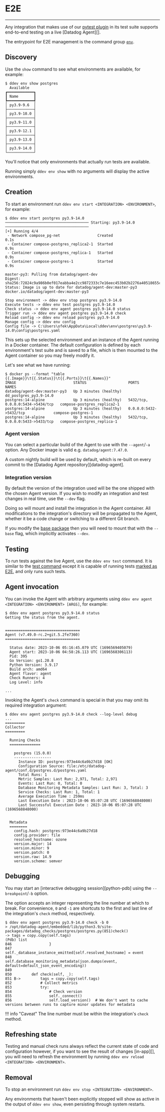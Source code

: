 # E2E

-----

Any integration that makes use of our [pytest plugin](ddev/plugins.md#pytest) in its test suite supports
end-to-end testing on a live [Datadog Agent][].

The entrypoint for E2E management is the command group [`env`](ddev/cli.md#ddev-env).

## Discovery

Use the `show` command to see what environments are available, for example:

```
$ ddev env show postgres
  Available
┏━━━━━━━━━━━━┓
┃ Name       ┃
┡━━━━━━━━━━━━┩
│ py3.9-9.6  │
├────────────┤
│ py3.9-10.0 │
├────────────┤
│ py3.9-11.0 │
├────────────┤
│ py3.9-12.1 │
├────────────┤
│ py3.9-13.0 │
├────────────┤
│ py3.9-14.0 │
└────────────┘
```

You'll notice that only environments that actually run tests are available.

Running simply `ddev env show` with no arguments will display the active environments.

## Creation

To start an environment run `ddev env start <INTEGRATION> <ENVIRONMENT>`, for example:

```
$ ddev env start postgres py3.9-14.0
────────────────────────────────────── Starting: py3.9-14.0 ──────────────────────────────────────
[+] Running 4/4
 - Network compose_pg-net                 Created                                            0.1s
 - Container compose-postgres_replica2-1  Started                                            0.9s
 - Container compose-postgres_replica-1   Started                                            0.9s
 - Container compose-postgres-1           Started                                            0.9s

master-py3: Pulling from datadog/agent-dev
Digest: sha256:72824c9a986b0ef017eabba4e2cc9872333c7e16eec453b02b2276a40518655c
Status: Image is up to date for datadog/agent-dev:master-py3
docker.io/datadog/agent-dev:master-py3

Stop environment -> ddev env stop postgres py3.9-14.0
Execute tests -> ddev env test postgres py3.9-14.0
Check status -> ddev env agent postgres py3.9-14.0 status
Trigger run -> ddev env agent postgres py3.9-14.0 check
Reload config -> ddev env reload postgres py3.9-14.0
Manage config -> ddev env config
Config file -> C:\Users\ofek\AppData\Local\ddev\env\postgres\py3.9-14.0\config\postgres.yaml
```

This sets up the selected environment and an instance of the Agent running in a Docker container. The default
configuration is defined by each environment's test suite and is saved to a file, which is then mounted to the
Agent container so you may freely modify it.

Let's see what we have running:

```
$ docker ps --format "table {{.Image}}\t{{.Status}}\t{{.Ports}}\t{{.Names}}"
IMAGE                          STATUS                   PORTS                              NAMES
datadog/agent-dev:master-py3   Up 3 minutes (healthy)                                      dd_postgres_py3.9-14.0
postgres:14-alpine             Up 3 minutes (healthy)   5432/tcp, 0.0.0.0:5434->5434/tcp   compose-postgres_replica2-1
postgres:14-alpine             Up 3 minutes (healthy)   0.0.0.0:5432->5432/tcp             compose-postgres-1
postgres:14-alpine             Up 3 minutes (healthy)   5432/tcp, 0.0.0.0:5433->5433/tcp   compose-postgres_replica-1
```

### Agent version

You can select a particular build of the Agent to use with the `--agent`/`-a` option. Any Docker image is valid e.g. `datadog/agent:7.47.0`.

A custom nightly build will be used by default, which is re-built on every commit to the [Datadog Agent repository][datadog-agent].

### Integration version

By default the version of the integration used will be the one shipped with the chosen Agent version. If you wish
to modify an integration and test changes in real time, use the `--dev` flag.

Doing so will mount and install the integration in the Agent container. All modifications to the integration's directory will be propagated to the Agent,
whether it be a code change or switching to a different Git branch.

If you modify the [base package](base/about.md) then you will need to mount that with the `--base` flag, which implicitly activates `--dev`.

## Testing

To run tests against the live Agent, use the `ddev env test` command. It is similar to the [test command](testing.md#usage) except
it is capable of running tests [marked as E2E](ddev/plugins.md#agent-check-runner), and only runs such tests.

## Agent invocation

You can invoke the Agent with arbitrary arguments using `ddev env agent <INTEGRATION> <ENVIRONMENT> [ARGS]`, for example:

```
$ ddev env agent postgres py3.9-14.0 status
Getting the status from the agent.


==================================
Agent (v7.49.0-rc.2+git.5.2fe7360)
==================================

  Status date: 2023-10-06 05:16:45.079 UTC (1696569405079)
  Agent start: 2023-10-06 04:58:26.113 UTC (1696568306113)
  Pid: 395
  Go Version: go1.20.8
  Python Version: 3.9.17
  Build arch: amd64
  Agent flavor: agent
  Check Runners: 4
  Log Level: info

...
```

Invoking the Agent's `check` command is special in that you may omit its required integration argument:

```
$ ddev env agent postgres py3.9-14.0 check --log-level debug
...
=========
Collector
=========

  Running Checks
  ==============

    postgres (15.0.0)
    -----------------
      Instance ID: postgres:973e44c6a9b27d18 [OK]
      Configuration Source: file:/etc/datadog-agent/conf.d/postgres.d/postgres.yaml
      Total Runs: 1
      Metric Samples: Last Run: 2,971, Total: 2,971
      Events: Last Run: 0, Total: 0
      Database Monitoring Metadata Samples: Last Run: 3, Total: 3
      Service Checks: Last Run: 1, Total: 1
      Average Execution Time : 259ms
      Last Execution Date : 2023-10-06 05:07:28 UTC (1696568848000)
      Last Successful Execution Date : 2023-10-06 05:07:28 UTC (1696568848000)


  Metadata
  ========
    config.hash: postgres:973e44c6a9b27d18
    config.provider: file
    resolved_hostname: ozone
    version.major: 14
    version.minor: 9
    version.patch: 0
    version.raw: 14.9
    version.scheme: semver
```

## Debugging

You may start an [interactive debugging session][python-pdb] using the `--breakpoint`/`-b` option.

The option accepts an integer representing the line number at which to break. For convenience, `0` and `-1` are shortcuts to
the first and last line of the integration's `check` method, respectively.

```
$ ddev env agent postgres py3.9-14.0 check -b 0
> /opt/datadog-agent/embedded/lib/python3.9/site-packages/datadog_checks/postgres/postgres.py(851)check()
-> tags = copy.copy(self.tags)
(Pdb) list
846                 }
847                 self._database_instance_emitted[self.resolved_hostname] = event
848                 self.database_monitoring_metadata(json.dumps(event, default=default_json_event_encoding))
849
850         def check(self, _):
851 B->         tags = copy.copy(self.tags)
852             # Collect metrics
853             try:
854                 # Check version
855                 self._connect()
856                 self.load_version()  # We don't want to cache versions between runs to capture minor updates for metadata
```

!!! info "Caveat"
    The line number must be within the integration's `check` method.

## Refreshing state

Testing and manual check runs always reflect the current state of code and configuration however, if you want to see the result
of changes [in-app][], you will need to refresh the environment by running `ddev env reload <INTEGRATION> <ENVIRONMENT>`.

## Removal

To stop an environment run `ddev env stop <INTEGRATION> <ENVIRONMENT>`.

Any environments that haven't been explicitly stopped will show as active in the output of `ddev env show`, even persisting
through system restarts.
